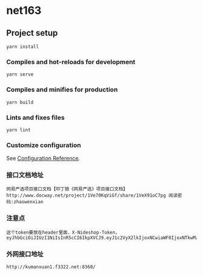 # net163

## Project setup

```
yarn install
```

### Compiles and hot-reloads for development

```
yarn serve
```

### Compiles and minifies for production

```
yarn build
```

### Lints and fixes files

```
yarn lint
```

### Customize configuration

See [Configuration Reference](https://cli.vuejs.org/config/).

### 接口文档地址

```
网易严选项目接口文档【叩丁狼《网易严选》项目接口文档】 http://www.docway.net/project/1Ve70KqViGf/share/1VeX91oC7pg 阅读密码:zhaowenxian
```

### 注意点

```
这个token要放在header里面，X-Nideshop-Token，eyJhbGciOiJIUzI1NiIsInR5cCI6IkpXVCJ9.eyJ1c2VyX2lkIjoxNCwiaWF0IjoxNTkwMzk1MDIwfQ.sS0JoMicUjtJpKYLVWGF2eJS4bAuqGhxbtMtR77Mju8
```

### 外网接口地址

```
http://kumanxuan1.f3322.net:8360/
```
